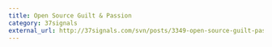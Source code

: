 ```yaml
---
title: Open Source Guilt & Passion
category: 37signals
external_url: http://37signals.com/svn/posts/3349-open-source-guilt-passion
---
```

